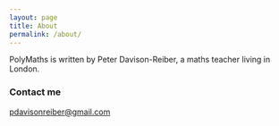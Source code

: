```yaml
---
layout: page
title: About
permalink: /about/
---
```


PolyMaths is written by Peter Davison-Reiber, a maths teacher living in London.


### Contact me

[pdavisonreiber@gmail.com](mailto:pdavisonreiber@gmail.com)
